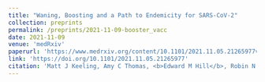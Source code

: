```yaml
---
title: "Waning, Boosting and a Path to Endemicity for SARS-CoV-2"
collection: preprints
permalink: /preprints/2021-11-09-booster_vacc
date: 2021-11-09
venue: 'medRxiv'
paperurl: 'https://www.medrxiv.org/content/10.1101/2021.11.05.21265977v1.full.pdf'
link: 'https://doi.org/10.1101/2021.11.05.21265977'
citation: 'Matt J Keeling, Amy C Thomas, <b>Edward M Hill</b>, Robin N Thompson, Louise Dyson, Michael J Tildesley, Sam Moore. (2021). &quot;Waning, Boosting and a Path to Endemicity for SARS-CoV-2.&quot; <i>medRxiv</i>. doi:10.1101&#47;2021.11.05.21265977.'
---
```

